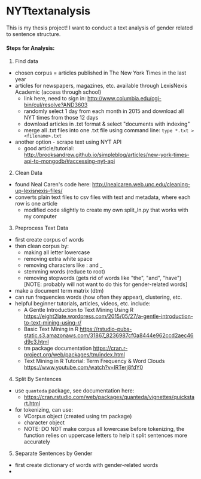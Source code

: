 # NYTtextanalysis
This is my thesis project! I want to conduct a text analysis of gender related to sentence structure.

#### Steps for Analysis:
1. Find data
  * chosen corpus = articles published in The New York Times in the last year
  * articles for newspapers, magazines, etc. available through LexisNexis Academic (access through school)
    + link here, need to sign in: http://www.columbia.edu/cgi-bin/cul/resolve?AND3603
    + randomly select 1 day from each month in 2015 and download all NYT times from those 12 days
    + download articles in .txt format & select "documents with indexing"
    + merge all .txt files into one .txt file using command line:
```type *.txt > <filename>.txt```
  * another option - scrape text using NYT API
    + good article/tutorial: http://brooksandrew.github.io/simpleblog/articles/new-york-times-api-to-mongodb/#accessing-nyt-api

2. Clean Data
  * found Neal Caren's code here: http://nealcaren.web.unc.edu/cleaning-up-lexisnexis-files/
  * converts plain text files to csv files with text and metadata, where each row is one article
    + modified code slightly to create my own split_ln.py that works with my computer

3. Preprocess Text Data
  * first create corpus of words
  * then clean corpus by:
    + making all letter lowercase
    + removing extra white space
    + removing characters like : and _
    + stemming words (reduce to root)
    + removing stopwords (gets rid of words like "the", "and", "have")
    [NOTE: probably will not want to do this for gender-related words]
  * make a document term matrix (dtm)
  * can run frequencies words (how often they appear), clustering, etc.
  * helpful beginner tutorials, articles, videos, etc. include:
    + A Gentle Introduction to Text Mining Using R https://eight2late.wordpress.com/2015/05/27/a-gentle-introduction-to-text-mining-using-r/
    + Basic Text Mining in R https://rstudio-pubs-static.s3.amazonaws.com/31867_8236987cf0a8444e962ccd2aec46d9c3.html
    + tm package documentation https://cran.r-project.org/web/packages/tm/index.html
    + Text Mining in R Tutorial: Term Frequency & Word Clouds https://www.youtube.com/watch?v=lRTerj8fdY0

4. Split By Sentences
  * use ```quanteda``` package, see documentation here:
    + https://cran.rstudio.com/web/packages/quanteda/vignettes/quickstart.html
  * for tokenizing, can use:
    + VCorpus object (created using tm package)
    + character object
    + NOTE: DO NOT make corpus all lowercase before tokenizing, the function relies on uppercase letters to help it split sentences more accurately

5. Separate Sentences by Gender
  * first create dictionary of words with gender-related words
  * 
